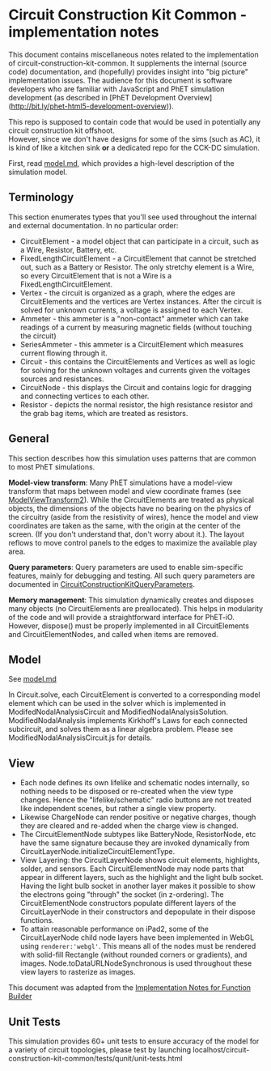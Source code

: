 # Circuit Construction Kit Common - implementation notes

This document contains miscellaneous notes related to the implementation of circuit-construction-kit-common. It
supplements the internal (source code) documentation, and (hopefully) provides insight into "big picture" implementation
issues.  The audience for this document is software developers who are familiar with JavaScript and PhET simulation 
development (as described in [PhET Development Overview] (http://bit.ly/phet-html5-development-overview)).

This repo is supposed to contain code that would be used in potentially any circuit construction kit offshoot.  
However, since we don't have designs for some of the sims (such as AC), it is kind of like a kitchen sink **or** a 
dedicated repo for the CCK-DC simulation.

First, read [model.md](https://github.com/phetsims/circuit-construction-kit-common/blob/master/doc/model.md), which 
provides a high-level description of the simulation model.

## Terminology

This section enumerates types that you'll see used throughout the internal and external documentation. In no particular 
order:

* CircuitElement - a model object that can participate in a circuit, such as a Wire, Resistor, Battery, etc.
* FixedLengthCircuitElement - a CircuitElement that cannot be stretched out, such as a Battery or Resistor.  The only 
stretchy element is a Wire, so every CircuitElement that is not a Wire is a FixedLengthCircuitElement.
* Vertex - the circuit is organized as a graph, where the edges are CircuitElements and the vertices are Vertex 
instances.  After the circuit is solved for unknown currents, a voltage is assigned to each Vertex.
* Ammeter - this ammeter is a "non-contact" ammeter which can take readings of a current by measuring magnetic fields
(without touching the circuit)
* SeriesAmmeter - this ammeter is a CircuitElement which measures current flowing through it. 
* Circuit - this contains the CircuitElements and Vertices as well as logic for solving for the unknown voltages
and currents given the voltages sources and resistances.
* CircuitNode - this displays the Circuit and contains logic for dragging and connecting vertices to each other.
* Resistor -  depicts the normal resistor, the high resistance resistor and the grab bag items, which are treated
as resistors.

## General

This section describes how this simulation uses patterns that are common to most PhET simulations.

**Model-view transform**: Many PhET simulations have a model-view transform that maps between model and view coordinate 
frames (see [ModelViewTransform2](https://github.com/phetsims/phetcommon/blob/master/js/view/ModelViewTransform2.js)).
While the CircuitElements are treated as physical objects, the dimensions of the objects have no bearing on the physics
of the circuitry (aside from the resistivity of wires), hence the model and view coordinates are taken as the same, with 
the origin at the center of the screen. (If you don't understand that, don't worry about it.).  The layout reflows to 
move control panels to the edges to maximize the available play area.

**Query parameters**: Query parameters are used to enable sim-specific features, mainly for debugging and
testing. All such query parameters are documented in
[CircuitConstructionKitQueryParameters](https://github.com/phetsims/circuit-construction-kit-common/blob/master/js/CircuitConstructionKitQueryParameters.js).

**Memory management**: This simulation dynamically creates and disposes many objects (no CircuitElements are preallocated).
This helps in modularity of the code and will provide a straightforward interface for PhET-iO.  However, dispose()
must be properly implemented in all CircuitElements and CircuitElementNodes, and called when items are removed.

## Model
See [model.md](https://github.com/phetsims/circuit-construction-kit-common/blob/master/doc/model.md)

In Circuit.solve, each CircuitElement is converted to a corresponding model element which can be used in the solver which
is implemented in ModifedNodalAnalysisCircuit and ModifiedNodalAnalysisSolution.  ModifiedNodalAnalysis implements
Kirkhoff's Laws for each connected subcircuit, and solves them as a linear algebra problem.  Please see ModifiedNodalAnalysisCircuit.js
for details.

## View

* Each node defines its own lifelike and schematic nodes internally, so nothing needs to be disposed or re-created when
the view type changes.  Hence the "lifelike/schematic" radio buttons are not treated like independent scenes, but
rather a single view property.
* Likewise ChargeNode can render positive or negative charges, though they are cleared and re-added when the charge view 
is changed.
* The CircuitElementNode subtypes like BatteryNode, ResistorNode, etc have the same signature because they are invoked 
dynamically from CircuitLayerNode.initializeCircuitElementType.  
* View Layering: the CircuitLayerNode shows circuit elements, highlights, solder, and sensors.  Each CircuitElementNode
may node parts that appear in different layers, such as the highlight and the light bulb socket.  Having the light bulb
socket in another layer makes it possible to show the electrons going "through" the socket (in z-ordering). The 
CircuitElementNode constructors populate different layers of the CircuitLayerNode in their constructors and depopulate 
in their dispose functions.
* To attain reasonable performance on iPad2, some of the CircuitLayerNode child node layers have been implemented in 
WebGL using `renderer:'webgl'`.  This means all of the nodes must be rendered with solid-fill Rectangle (without rounded 
corners or gradients), and images.  Node.toDataURLNodeSynchronous is used throughout these view layers to rasterize as 
images. 

This document was adapted from the [Implementation Notes for Function Builder](https://github.com/phetsims/function-builder/blob/master/doc/implementation-notes.md)

## Unit Tests
This simulation provides 60+ unit tests to ensure accuracy of the model for a variety of circuit topologies, please 
test by launching localhost/circuit-construction-kit-common/tests/qunit/unit-tests.html